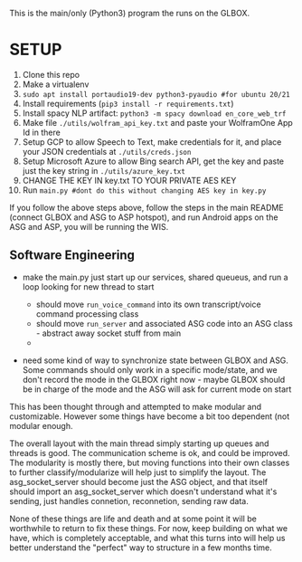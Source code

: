 This is the main/only (Python3) program the runs on the GLBOX.

# SETUP


1. Clone this repo
2. Make a virtualenv
3. `sudo apt install portaudio19-dev python3-pyaudio #for ubuntu 20/21`
4. Install requirements (`pip3 install -r requirements.txt`)
5. Install spacy NLP artifact: `python3 -m spacy download en_core_web_trf`
6. Make file `./utils/wolfram_api_key.txt` and paste your WolframOne App Id in there
7. Setup GCP to allow Speech to Text, make credentials for it, and place your JSON credentials at `./utils/creds.json`
8. Setup Microsoft Azure to allow Bing search API, get the key and paste just the key string in `./utils/azure_key.txt`
9. CHANGE THE KEY IN key.txt TO YOUR PRIVATE AES KEY
10. Run `main.py #dont do this without changing AES key in key.py`


If you follow the above steps above, follow the steps in the main README (connect GLBOX and ASG to ASP hotspot), and run Android apps on the ASG and ASP, you will be running the WIS.

## Software Engineering

- make the main.py just start up our services, shared queueus, and run a loop looking for new thread to start
    - should move `run_voice_command` into its own transcript/voice command processing class
    - should move `run_server` and associated ASG code into an ASG class - abstract away socket stuff from main
    - 

- need some kind of way to synchronize state between GLBOX and ASG. Some commands should only work in a specific mode/state, and we don't record the mode in the GLBOX right now - maybe GLBOX should be in charge of the mode and the ASG will ask for current mode on start

This has been thought through and attempted to make modular and customizable. However some things have become a bit too dependent (not modular enough.

The overall layout with the main thread simply starting up queues and threads is good. The communication scheme is ok, and could be improved. The modularity is mostly there, but moving functions into their own classes to further classify/modularize will help just to simplify the layout. The asg_socket_server should become just the ASG object, and that itself should import an asg_socket_server which doesn't understand what it's sending, just handles connetion, reconnetion, sending raw data.

None of these things are life and death and at some point it will be worthwhile to return to fix these things. For now, keep building on what we have, which is completely acceptable, and what this turns into will help us better understand the "perfect" way to structure in a few months time.
